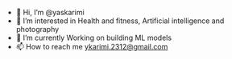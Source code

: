 - 👋 Hi, I’m @yaskarimi
- 👀 I’m interested in Health and fitness, Artificial intelligence and photography 
- 🌱 I’m currently Working on building ML models
- 📫 How to reach me ykarimi.2312@gmail.com

<!---
yaskarimi/yaskarimi is a ✨ special ✨ repository because its `README.md` (this file) appears on your GitHub profile.
You can click the Preview link to take a look at your changes.
--->
